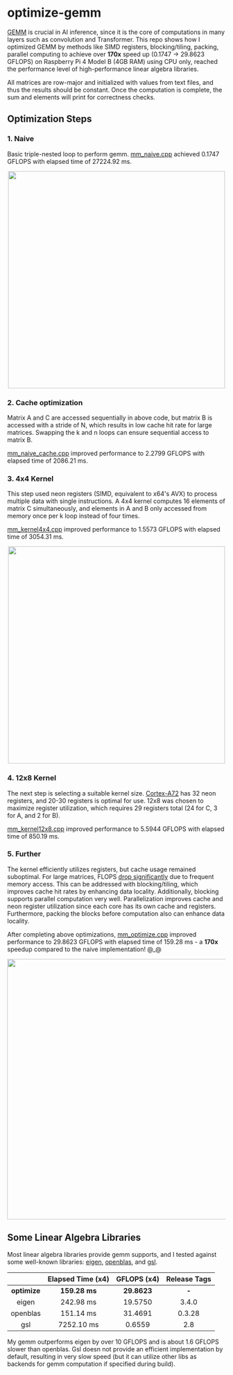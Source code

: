 # optimize-gemm

[GEMM](https://en.wikipedia.org/wiki/General_matrix_multiply) is crucial in AI inference, since it is the core of computations in many layers such as convolution and Transformer. This repo shows how I optimized GEMM by methods like SIMD registers, blocking/tiling, packing, parallel computing to achieve over **170x** speed up (0.1747 -> 29.8623 GFLOPS) on Raspberry Pi 4 Model B (4GB RAM) using CPU only, reached the performance level of high-performance linear algebra libraries.

All matrices are row-major and initialized with values from text files, and thus the results should be constant. Once the computation is complete, the sum and elements will print for correctness checks.

## Optimization Steps

### 1. Naive

Basic triple-nested loop to perform gemm. [mm_naive.cpp](https://github.com/Avafly/optimize-gemm/blob/main/mm_naive.cpp) achieved 0.1747 GFLOPS with elapsed time of 27224.92 ms.

<p align="center">
  <img src="https://cdn.jsdelivr.net/gh/Avafly/ImageHostingService@master/uPic/mm_naive.png" width = "500">
</p>



### 2. Cache optimization

Matrix A and C are accessed sequentially in above code, but matrix B is accessed with a stride of N, which results in low cache hit rate for large matrices. Swapping the k and n loops can ensure sequential access to matrix B.

[mm_naive_cache.cpp](https://github.com/Avafly/optimize-gemm/blob/main/mm_naive_cache.cpp) improved performance to 2.2799 GFLOPS with elapsed time of 2086.21 ms.

### 3. 4x4 Kernel

This step used neon registers (SIMD, equivalent to x64's AVX) to process multiple data with single instructions. A 4x4 kernel computes 16 elements of matrix C simultaneously, and elements in A and B only accessed from memory once per k loop instead of four times.

[mm_kernel4x4.cpp](https://github.com/Avafly/optimize-gemm/blob/main/mm_kernel4x4.cpp) improved performance to 1.5573 GFLOPS with elapsed time of 3054.31 ms.

<p align="center">
  <img src="https://cdn.jsdelivr.net/gh/Avafly/ImageHostingService@master/uPic/mm_kernel_4x4.png" width = "500">
</p>



### 4. 12x8 Kernel

The next step is selecting a suitable kernel size. [Cortex-A72](https://developer.arm.com/documentation/102467/0201/Check-your-knowledge) has 32 neon registers, and 20-30 registers is optimal for use. 12x8 was chosen to maximize register utilization, which requires 29 registers total (24 for C, 3 for A, and 2 for B).

[mm_kernel12x8.cpp](https://github.com/Avafly/optimize-gemm/blob/main/mm_kernel12x8.cpp) improved performance to 5.5944 GFLOPS with elapsed time of 850.19 ms.


### 5. Further

The kernel efficiently utilizes registers, but cache usage remained suboptimal. For large matrices, FLOPS [drop significantly](https://en.algorithmica.org/hpc/algorithms/matmul/) due to frequent memory access. This can be addressed with blocking/tiling, which improves cache hit rates by enhancing data locality. Additionally, blocking supports parallel computation very well. Parallelization improves cache and neon register utilization since each core has its own cache and registers. Furthermore, packing the blocks before computation also can enhance data locality.

After completing above optimizations, [mm_optimize.cpp](https://github.com/Avafly/optimize-gemm/blob/main/mm_optimize.cpp) improved performance to 29.8623 GFLOPS with elapsed time of 159.28 ms - a **170x** speedup compared to the naive implementation! @_@

<p align="center">
  <img src="https://cdn.jsdelivr.net/gh/Avafly/ImageHostingService@master/uPic/mm_optimize.png" width = "600">
</p>



## Some Linear Algebra Libraries

Most linear algebra libraries provide gemm supports, and I tested against some well-known libraries: [eigen](https://eigen.tuxfamily.org/), [openblas](https://www.openblas.net/), and [gsl](https://www.gnu.org/software/gsl/).

|              | Elapsed Time (x4) | GFLOPS (x4) | Release Tags |
| :----------: | :---------------: | :---------: | :----------: |
| **optimize** |   **159.28 ms**   | **29.8623** |    **-**     |
|    eigen     |     242.98 ms     |   19.5750   |    3.4.0     |
|   openblas   |     151.14 ms     |   31.4691   |    0.3.28    |
|     gsl      |    7252.10 ms     |   0.6559    |     2.8      |

My gemm outperforms eigen by over 10 GFLOPS and is about 1.6 GFLOPS slower than openblas. Gsl doesn not provide an efficient implementation by default, resulting in very slow speed (but it can utilize other libs as backends for gemm computation if specified during build).

